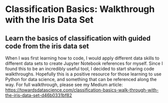# Classification Basics: Walkthrough with the Iris Data Set
## Learn the basics of classification with guided code from the iris data set
When I was first learning how to code, I would apply different data skills to different data sets to create Jupyter Notebook references for myself. Since I found this to be an incredibly useful tool, I decided to start sharing code walkthroughs. Hopefully this is a positive resource for those learning to use Python for data science, and something that can be referenced along the way. 
For full walkthrough, please see my Medium article: https://towardsdatascience.com/classification-basics-walk-through-with-the-iris-data-set-d46b0331bf82
